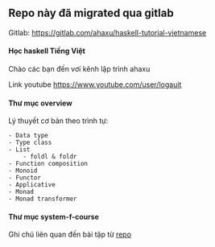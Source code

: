 ## Repo này đã migrated qua gitlab
Gitlab: https://gitlab.com/ahaxu/haskell-tutorial-vietnamese

#### Học haskell Tiếng Việt

Chào các bạn đến vơí kênh lập trình ahaxu

Link youtube https://www.youtube.com/user/logauit

#### Thư mục overview

Lý thuyết cơ bản theo trình tự:

    - Data type
    - Type class
    - List
        - foldl & foldr
    - Function composition
    - Monoid 
    - Functor
    - Applicative
    - Monad 
    - Monad transformer

#### Thư mục system-f-course

Ghi chú liên quan đến bài tập từ [repo](https://github.com/system-f/fp-course)

